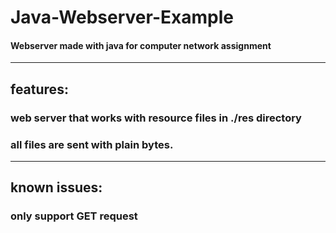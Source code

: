 # Java-Webserver-Example
#### Webserver made with java for computer network assignment
<hr/>

## features:
### web server that works with resource files in ./res directory
### all files are sent with plain bytes.
<hr/>

## known issues:
### only support GET request
